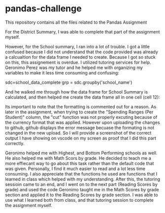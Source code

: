 # pandas-challenge
This repository contains all the files related to the Pandas Assignment

For the District Summary, I was able to complete that part of the assignment myself. 

However, for the School summary, I ran into a lot of trouble. I got a little confused because I did not understand that the code provided was already a calcualtion for the data frame I needed to create. Because I got so stuck on this, this assignement is overdue. I utilized tutoring services for help. Geronimo Perez was my tutor and he helped me with organizing my variables to make it less time consuming and confusing: 

sdc=school_data_complete
grp = sdc.groupby('school_name')

And he walked me through how the data frame for School Summary is calculated, and then helped me create the data frame all in one cell (cell 12):

Its important to note that the formatting is commented out for a reason. As later in the assignment, when trying to create the "Spending Ranges (Per Student)" column, the "cut" function was not properly excuting because of the currency format that was applied. However upon uploading the changes to github, github displays the error message becuase the formating is not changed in the new upload. So I will provide a screenshot of the correct output I have showing on vscode on my screen as proof that I did this part correctly.

 Geronimo helped me with Highest, and Bottom Performing schools as well. He also helped me with Math Scors by grade. He decided to teach me a more effiecant way to go about this task rather than the default code that was given. Personally, I find it much easier to read and a lot less time consuming. I also appreciate that the functions he used are functions that I learned in class which helped with my understanding. After this, the tutoring sessioin came to an end, and I went on to the next part (Reading Scores by grade) and used the code Geronimo taught me in the Math Scores by grade section and applied it to the Reading Scores by grade section. I was able to use what I learned both from class, and that tutoring session to complete the assignment myself.
